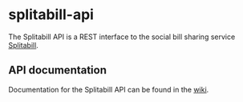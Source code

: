 # splitabill-api

The Splitabill API is a REST interface to the social bill sharing service [Splitabill](http://splitabill.com).

## API documentation

Documentation for the Splitabill API can be found in the [wiki](http://github.com/funkbit/splitabill-api/wiki/).
